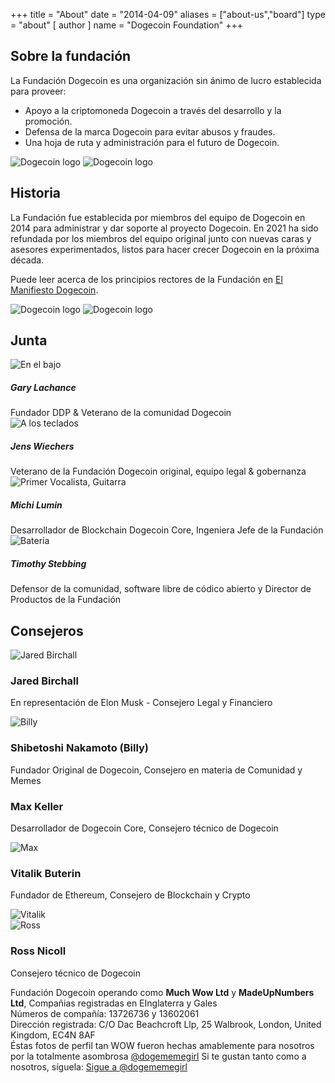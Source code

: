 +++ title = "About"
date = "2014-04-09"
aliases = ["about-us","board"]
type = "about"
[ author ]
name = "Dogecoin Foundation"
+++

<section class="presentation">
<div class="left">

<div class="title">

## Sobre la fundación

  <div class="underline"></div>
</div>

<div class="description">
La Fundación Dogecoin es una organización sin ánimo de lucro establecida para proveer:


- Apoyo a la criptomoneda Dogecoin a través del desarrollo y la promoción.
- Defensa de la marca Dogecoin para evitar abusos y fraudes.
- Una hoja de ruta y administración para el futuro de Dogecoin.

</div>

<div class="mobile-logos">
<img class="dogegoin-light" src="/dogecoin-light.png" alt="Dogecoin logo">
<img class="dogegoin-dark" src="/dogecoin-dark.png" alt="Dogecoin logo">
</div>

<div class="title">

## Historia

<div class="underline"></div>
</div>

<div class="description">
La Fundación fue establecida por miembros del equipo de Dogecoin en 2014 para administrar y dar soporte al proyecto Dogecoin. En 2021 ha sido
refundada por los miembros del equipo original junto con nuevas caras y asesores experimentados, listos para hacer crecer Dogecoin en la próxima década.

Puede leer acerca de los principios rectores de la Fundación en [El Manifiesto Dogecoin](/es/manifesto).

</div>
</div>
<div class="right">
<img class="dogegoin-light" src="/dogecoin-light.png" alt="Dogecoin logo">
<img class="dogegoin-dark" src="/dogecoin-dark.png" alt="Dogecoin logo">
</div>
</section>

<section class="board">
  <div>

## Junta

  <div class="underline"></div>

  <div class="members">
  <div class="member">
  <img title='En el bajo' src="/gary.png"/>
  <h5>Gary Lachance</h5>
  Fundador DDP & Veterano de la comunidad Dogecoin
  </div>

  <div class="member">
  <img title='A los teclados' src="/jens.png"/>
  <h5>Jens Wiechers</h5>
  Veterano de la Fundación Dogecoin original, equipo legal & gobernanza
  </div>

  <div class="member">
  <img title='Primer Vocalista, Guitarra' src="/michi.png"/>
  <h5>Michi Lumin</h5>
  Desarrollador de Blockchain Dogecoin Core, Ingeniera Jefe de la Fundación
  </div>

  <div class="member">
  <img title='Batería' src="/timothy.png"/>
  <h5>Timothy Stebbing</h5>
  Defensor de la comunidad, software libre de códico abierto y Director de Productos de la Fundación
  </div>

  </div>
  </div>
</section>

<div class="advisors">
<div class="top"></div>
<div class="inner">
<div class="title">

## Consejeros

<div class="underline"></div>
</div>

<div class="members">

<div>
<img title='Jared Birchall' src="/jared.png"/>
</div>
<div>

### Jared Birchall

En representación de Elon Musk - Consejero Legal y Financiero

</div>

<div>
<img title='Billy' src="/billy.png"/>
</div>
<div>

### Shibetoshi Nakamoto (Billy)

Fundador Original de Dogecoin, Consejero en materia de Comunidad y Memes

</div>

<div>

### Max Keller

Desarrollador de Dogecoin Core, Consejero técnico de Dogecoin

</div>
<div>
<img title='Max' src="/max.png"/>
</div>

<div>

### Vitalik Buterin

Fundador de Ethereum, Consejero de Blockchain y Crypto

</div>
<div>
<img title='Vitalik' src="/vitalik.png"/>
</div>

<div>
<img title='Ross' src="/ross.png"/>
</div>
<div>

### Ross Nicoll

Consejero técnico de Dogecoin

</div>


</div>
</div>
<div class="bottom"></div>
</div>

<div class="company">
Fundación Dogecoin operando como <b>Much Wow Ltd</b> y
<b>MadeUpNumbers Ltd</b>, Compañias registradas en EInglaterra y Gales<br/>
Números de compañía: 13726736 y 13602061<br/>
Dirección registrada: C/O Dac Beachcroft Llp, 25 Walbrook, London, United Kingdom, EC4N 8AF
</div>

<div class="tweet">
Éstas fotos de perfil tan WOW fueron hechas amablemente para nosotros por la totalmente asombrosa
<a href="https://twitter.com/Dogememegirl">@dogememegirl</a> Si te gustan tanto como a nosotros, síguela: 
<a href="https://twitter.com/dogememegirl?ref_src=twsrc%5Etfw" class="twitter-follow-button" data-show-screen-name="false" data-show-count="false"> Sigue a @dogememegirl</a><script async src="https://platform.twitter.com/widgets.js" charset="utf-8"></script>
</div>
